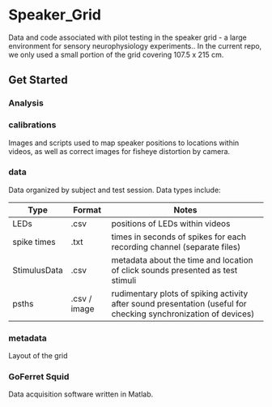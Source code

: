 # Speaker_Grid

Data and code associated with pilot testing in the speaker grid - a large environment for sensory neurophysiology experiments.. In the current repo, we only used a small portion of the grid covering 107.5 x 215 cm.

## Get Started

### Analysis

### **calibrations**
Images and scripts used to map speaker positions to locations within videos, as well as correct images for fisheye distortion by camera.

### **data**
Data organized by subject and test session. Data types include:
 
| Type         | Format | Notes                                 | 
| ------------ | ------ | ------------------------------------- |
| LEDs | .csv | positions of LEDs within videos |
| spike times | .txt | times in seconds of spikes for each recording channel (separate files) |
| StimulusData | .csv |  metadata about the time and location of click sounds presented as test stimuli |
| psths | .csv / image | rudimentary plots of spiking activity after sound presentation (useful for checking synchronization of devices) |

### **metadata**
Layout of the grid

### **GoFerret Squid**
Data acquisition software written in Matlab.

